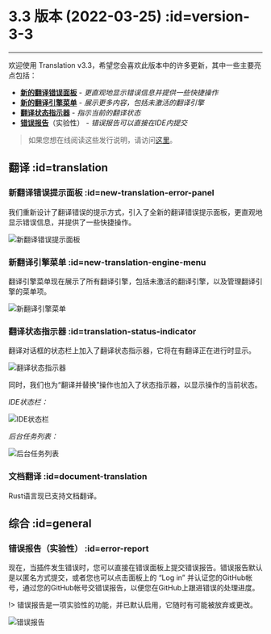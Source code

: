 # 3.3 版本 (2022-03-25) :id=version-3-3

---

欢迎使用 Translation v3.3，希望您会喜欢此版本中的许多更新，其中一些主要亮点包括：

- [**新的翻译错误面板**](#new-translation-error-panel) - _更直观地显示错误信息并提供一些快捷操作_
- [**新的翻译引擎菜单**](#new-translation-engine-menu) - _展示更多内容，包括未激活的翻译引擎_
- [**翻译状态指示器**](#translation-status-indicator) - _指示当前的翻译状态_
- [**错误报告**](#error-report)（实验性） - _错误报告可以直接在IDE内提交_

> 如果您想在线阅读这些发行说明，请访问[这里](#/updates ':ignore :target=_blank')。


## 翻译 :id=translation
### 新翻译错误提示面板 :id=new-translation-error-panel

我们重新设计了翻译错误的提示方式，引入了全新的翻译错误提示面板，更直观地显示错误信息，并提供了一些快捷操作。

![新翻译错误提示面板](/updates/img/v3_3/translation_error.png)

### 新翻译引擎菜单 :id=new-translation-engine-menu

翻译引擎菜单现在展示了所有翻译引擎，包括未激活的翻译引擎，以及管理翻译引擎的菜单项。

![新翻译引擎菜单](/updates/img/v3_3/translators.png)

### 翻译状态指示器 :id=translation-status-indicator

翻译对话框的状态栏上加入了翻译状态指示器，它将在有翻译正在进行时显示。

![翻译状态指示器](/updates/img/v3_3/status.gif)

同时，我们也为“翻译并替换”操作也加入了状态指示器，以显示操作的当前状态。

_IDE状态栏：_

![IDE状态栏](/updates/img/v3_3/indicator_2.gif)

_后台任务列表：_

![后台任务列表](/updates/img/v3_3/indicator_1.gif)

### 文档翻译 :id=document-translation

Rust语言现已支持文档翻译。

## 综合 :id=general
### 错误报告（实验性） :id=error-report

现在，当插件发生错误时，您可以直接在错误面板上提交错误报告。错误报告默认是以匿名方式提交，或者您也可以点击面板上的 “Log in” 并认证您的GitHub帐号，通过您的GitHub帐号交错误报告，以便您在GitHub上跟进错误的处理进度。

!> 错误报告是一项实验性的功能，并已默认启用，它随时有可能被放弃或更改。

![错误报告](/updates/img/v3_3/error_report.png)